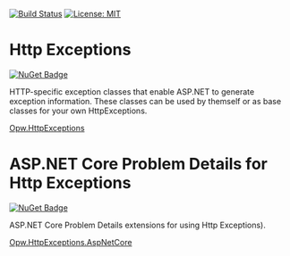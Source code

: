 [![Build Status](https://ofpinewood.visualstudio.com/Of%20Pine%20Wood/_apis/build/status/ofpinewood.http-exceptions?branchName=master)](https://ofpinewood.visualstudio.com/Of%20Pine%20Wood/_build/latest?definitionId=6&branchName=master)
[![License: MIT](https://img.shields.io/badge/License-MIT-yellow.svg)](https://github.com/ofpinewood/http-exceptions/blob/master/LICENSE)

# Http Exceptions
[![NuGet Badge](https://buildstats.info/nuget/Opw.HttpExceptions)](https://www.nuget.org/packages/Opw.HttpExceptions/)

HTTP-specific exception classes that enable ASP.NET to generate exception information. These classes can be used by themself or as base classes for your own HttpExceptions.

[Opw.HttpExceptions](/src/Opw.HttpExceptions/README.md)

# ASP.NET Core Problem Details for Http Exceptions
[![NuGet Badge](https://buildstats.info/nuget/Opw.HttpExceptions.AspNetCore)](https://www.nuget.org/packages/Opw.HttpExceptions.AspNetCore/)

ASP.NET Core Problem Details extensions for using Http Exceptions).

[Opw.HttpExceptions.AspNetCore](/src/Opw.HttpExceptions.AspNetCore/README.md)
